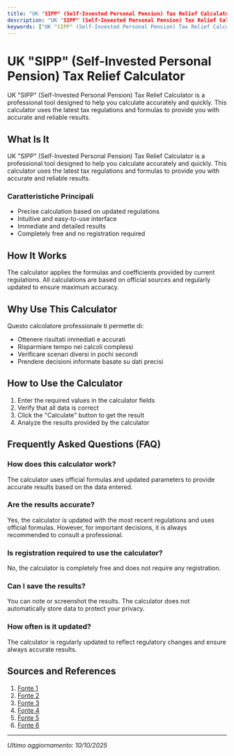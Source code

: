 ```yaml
---
title: "UK "SIPP" (Self-Invested Personal Pension) Tax Relief Calculator"
description: "UK "SIPP" (Self-Invested Personal Pension) Tax Relief Calculator is a professional tool designed to help you calculate accurately and quickly. This calculator uses the latest tax regulations and formulas to provide you with accurate and reliable results."
keywords: ["UK "SIPP" (Self-Invested Personal Pension) Tax Relief Calculator", "calcolatore", "calcolo online"]
---
```


# UK "SIPP" (Self-Invested Personal Pension) Tax Relief Calculator

UK "SIPP" (Self-Invested Personal Pension) Tax Relief Calculator is a professional tool designed to help you calculate accurately and quickly. This calculator uses the latest tax regulations and formulas to provide you with accurate and reliable results.

## What Is It

UK "SIPP" (Self-Invested Personal Pension) Tax Relief Calculator is a professional tool designed to help you calculate accurately and quickly. This calculator uses the latest tax regulations and formulas to provide you with accurate and reliable results.

### Caratteristiche Principali

- Precise calculation based on updated regulations
- Intuitive and easy-to-use interface
- Immediate and detailed results
- Completely free and no registration required

## How It Works

The calculator applies the formulas and coefficients provided by current regulations. All calculations are based on official sources and regularly updated to ensure maximum accuracy.

## Why Use This Calculator

Questo calcolatore professionale ti permette di:

- Ottenere risultati immediati e accurati
- Risparmiare tempo nei calcoli complessi
- Verificare scenari diversi in pochi secondi
- Prendere decisioni informate basate su dati precisi

## How to Use the Calculator

1. Enter the required values in the calculator fields
2. Verify that all data is correct
3. Click the "Calculate" button to get the result
4. Analyze the results provided by the calculator

## Frequently Asked Questions (FAQ)

### How does this calculator work?

The calculator uses official formulas and updated parameters to provide accurate results based on the data entered.

### Are the results accurate?

Yes, the calculator is updated with the most recent regulations and uses official formulas. However, for important decisions, it is always recommended to consult a professional.

### Is registration required to use the calculator?

No, the calculator is completely free and does not require any registration.

### Can I save the results?

You can note or screenshot the results. The calculator does not automatically store data to protect your privacy.

### How often is it updated?

The calculator is regularly updated to reflect regulatory changes and ensure always accurate results.

## Sources and References

1. [Fonte 1](https://www.hl.co.uk/pensions/tax-relief/calculator)
2. [Fonte 2](https://www.willisowen.co.uk/help/sipp-tax-benefits)
3. [Fonte 3](https://www.moneyhelper.org.uk/en/pensions-and-retirement/pensions-basics/self-invested-personal-pensions)
4. [Fonte 4](https://www.ii.co.uk/ii-accounts/sipp/pension-calculator)
5. [Fonte 5](https://www.aviva.co.uk/retirement/tools/my-retirement-planner/)
6. [Fonte 6](https://www.vanguardinvestor.co.uk/what-we-offer/personal-pension/pension-calculator)

---

*Ultimo aggiornamento: 10/10/2025*
